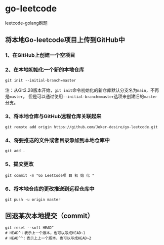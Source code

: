 # go-leetcode
leetcode-golang刷题

## 将本地Go-leetcode项目上传到GitHub中
### 1、在GitHub上创建一个空项目
### 2、在本地初始化一个新的本地仓库
```shell
git init --initial-branch=master
```
注：从Git2.28版本开始，`git init`命令初始化的新仓库默认分支名为`main`，不再是`master`。
但是可以通过使用`--initial-branch=master`选项来创建旧的`master`分支。
### 3、将本地仓库与GitHub远程仓库关联起来
```shell
git remote add origin https://github.com/Joker-desire/go-leetcode.git
```
### 4、将要推送的文件或者目录添加到本地仓库中
```shell
git add .
```
### 5、提交更改
```shell
git commit -m "Go LeetCode项 目 初 始 化 "
```
### 6、将本地仓库的更改推送到远程仓库中
```shell
git push -u origin master
```

## 回退某次本地提交（commit）

```shell
git reset --soft HEAD^
# HEAD^：表示上一个版本，也可以写成HEAD~1
# HEAD^^：表示上上一个版本，也可以写成HEAD~2
```
